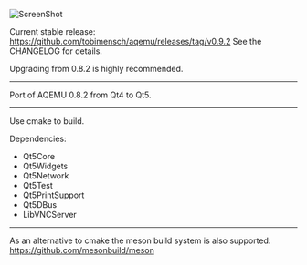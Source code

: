 ![ScreenShot](https://i.imgur.com/PkvFUEk.png)

Current stable release: https://github.com/tobimensch/aqemu/releases/tag/v0.9.2
See the CHANGELOG for details.

Upgrading from 0.8.2 is highly recommended.

---

Port of AQEMU 0.8.2 from Qt4 to Qt5.

---

Use cmake to build.

Dependencies: 
 - Qt5Core
 - Qt5Widgets 
 - Qt5Network
 - Qt5Test
 - Qt5PrintSupport
 - Qt5DBus
 - LibVNCServer


---

As an alternative to cmake the meson build system is also supported:
https://github.com/mesonbuild/meson

